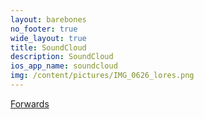 ```yaml
---
layout: barebones
no_footer: true
wide_layout: true
title: SoundCloud
description: SoundCloud
ios_app_name: soundcloud
img: /content/pictures/IMG_0626_lores.png
---
```


<!-- open SoundCloud page in new tab: -->

<script type="text/javascript">
window.open(
'https://soundcloud.com/interlaken_music',
'_blank');
</script>

<!-- forward back to the home page: -->

<script type="text/javascript" charset="utf-8">
document.location.href = 'https://interlaken.github.io';
</script>

<a href="https://interlaken.github.io">Forwards</a>

